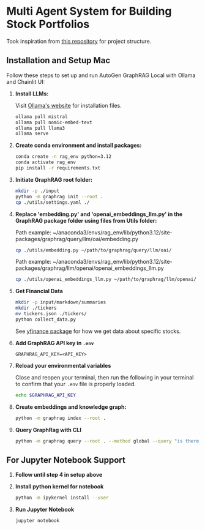 # Multi Agent System for Building Stock Portfolios

Took inspiration from [this repository](https://github.com/karthik-codex/Autogen_GraphRAG_Ollama) for project structure.

## Installation and Setup Mac

Follow these steps to set up and run AutoGen GraphRAG Local with Ollama and Chainlit UI:

1. **Install LLMs:**

   Visit [Ollama's website](https://ollama.com/) for installation files.

   ```bash
   ollama pull mistral
   ollama pull nomic-embed-text
   ollama pull llama3
   ollama serve
   ```

2. **Create conda environment and install packages:**
   ```bash
   conda create -n rag_env python=3.12
   conda activate rag_env
   pip install -r requirements.txt
   ```
3. **Initiate GraphRAG root folder:**

   ```bash
   mkdir -p ./input
   python -m graphrag init --root .
   cp ./utils/settings.yaml ./
   ```

4. **Replace 'embedding.py' and 'openai_embeddings_llm.py' in the GraphRAG package folder using files from Utils folder:**

   Path example: ~/anaconda3/envs/rag_env/lib/python3.12/site-packages/graphrag/query/llm/oai/embedding.py

   ```bash
   cp ./utils/embedding.py ~/path/to/graphrag/query/llm/oai/
   ```

   Path example: ~/anaconda3/envs/rag_env/lib/python3.12/site-packages/graphrag/llm/openai/openai_embeddings_llm.py

   ```bash
   cp ./utils/openai_embeddings_llm.py ~/path/to/graphrag/llm/openai/
   ```

5. **Get Financial Data**

   ```bash
   mkdir -p input/markdown/summaries
   mkdir ./tickers
   mv tickers.json ./tickers/
   python collect_data.py
   ```

   See [yfinance package](https://github.com/ranaroussi/yfinance?tab=readme-ov-file) for how we get data about specific stocks.

6. **Add GraphRAG API key in `.env`**

   ```env
   GRAPHRAG_API_KEY=<API_KEY>
   ```

7. **Reload your environmental variables**

   Close and reopen your terminal, then run the following in your terminal to confirm that your `.env` file is properly loaded.

   ```bash
   echo $GRAPHRAG_API_KEY
   ```

8. **Create embeddings and knowledge graph:**

   ```bash
   python -m graphrag index --root .
   ```

9. **Query GraphRag with CLI**

   ```bash
   python -m graphrag query --root . --method global --query "is there any recent trends that could impact the materials industry?"
   ```

<!-- 10. **Start Lite-LLM proxy server:**

```bash
litellm --model ollama_chat/llama3
```

11. **Run app:**
    ```bash
    chainlit run appUI.py
    ``` -->

## For Jupyter Notebook Support

1. **Follow until step 4 in setup above**

2. **Install python kernel for notebook**

   ```bash
   python -m ipykernel install --user
   ```

3. **Run Jupyter Notebook**

   ```bash
   jupyter notebook
   ```
